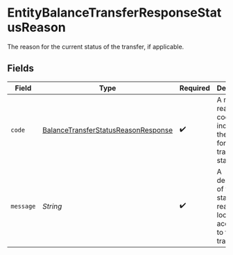 # EntityBalanceTransferResponseStatusReason

The reason for the current status of the transfer, if applicable.


## Fields

| Field                                                                                                 | Type                                                                                                  | Required                                                                                              | Description                                                                                           | Example                                                                                               |
| ----------------------------------------------------------------------------------------------------- | ----------------------------------------------------------------------------------------------------- | ----------------------------------------------------------------------------------------------------- | ----------------------------------------------------------------------------------------------------- | ----------------------------------------------------------------------------------------------------- |
| `code`                                                                                                | [BalanceTransferStatusReasonResponse](../../models/components/BalanceTransferStatusReasonResponse.md) | :heavy_check_mark:                                                                                    | A machine-readable code that indicates the reason for the transfer's status.                          | insufficient_funds                                                                                    |
| `message`                                                                                             | *String*                                                                                              | :heavy_check_mark:                                                                                    | A description of the status reason, localized according to the transfer.                              | Insufficient funds in the source balance.                                                             |